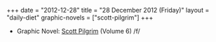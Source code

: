 +++
date = "2012-12-28"
title = "28 December 2012 (Friday)"
layout = "daily-diet"
graphic-novels = ["scott-pilgrim"]
+++


* Graphic Novel: [Scott Pilgrim](/graphic-novels/scott-pilgrim) (Volume 6) /f/